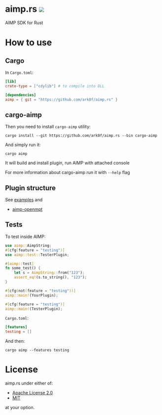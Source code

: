 # aimp.rs ![](https://github.com/ark0f/async-socks5/workflows/CI/badge.svg)

AIMP SDK for Rust

# How to use

## Cargo
In `Cargo.toml`:
```toml
[lib]
crate-type = ["cdylib"] # to compile into DLL

[dependencies]
aimp = { git = "https://github.com/ark0f/aimp.rs" }
```

## cargo-aimp
Then you need to install `cargo-aimp` utility:
```
cargo install --git https://github.com/ark0f/aimp.rs --bin cargo-aimp
```
And simply run it:
```
cargo aimp
```
It will build and install plugin, run AIMP with attached console

For more information about cargo-aimp run it with `--help` flag

## Plugin structure
See [examples](examples) and
* [aimp-openmpt](https://github.com/ark0f/aimp-openmpt)

## Tests
To test inside AIMP:
```rust
use aimp::AimpString;
#[cfg(feature = "testing")]
use aimp::test::TesterPlugin;

#[aimp::test]
fn some_test() {
    let s = AimpString::from("123");
    assert_eq!(s.to_string(), "123");
}

#[cfg(not(feature = "testing"))]
aimp::main!(YourPlugin);

#[cfg(feature = "testing")]
aimp::main!(TesterPlugin);
``` 

`Cargo.toml`:
```toml
[features]
testing = []
```

And then:
```
cargo aimp --features testing
```

# License
aimp.rs under either of:

* [Apache License 2.0](LICENSE-APACHE.md)
* [MIT](LICENSE-MIT.md)

at your option.
